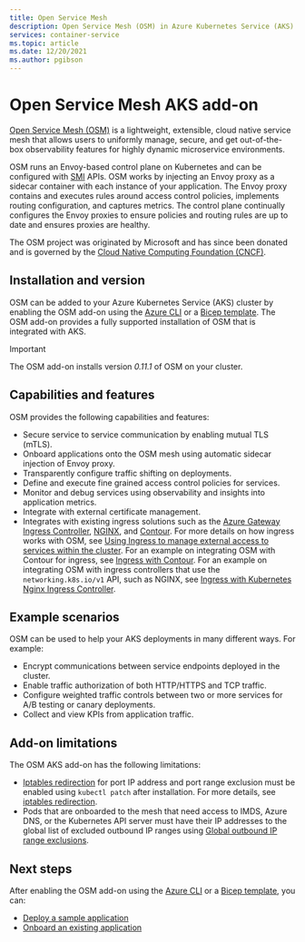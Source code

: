```yaml
---
title: Open Service Mesh
description: Open Service Mesh (OSM) in Azure Kubernetes Service (AKS)
services: container-service
ms.topic: article
ms.date: 12/20/2021
ms.author: pgibson
---
```


# Open Service Mesh AKS add-on

[Open Service Mesh (OSM)](https://docs.openservicemesh.io/) is a lightweight, extensible, cloud native service mesh that allows users to uniformly manage, secure, and get out-of-the-box observability features for highly dynamic microservice environments.

OSM runs an Envoy-based control plane on Kubernetes and can be configured with [SMI](https://smi-spec.io/) APIs. OSM works by injecting an Envoy proxy as a sidecar container with each instance of your application. The Envoy proxy contains and executes rules around access control policies, implements routing configuration, and captures metrics. The control plane continually configures the Envoy proxies to ensure policies and routing rules are up to date and ensures proxies are healthy.

The OSM project was originated by Microsoft and has since been donated and is governed by the [Cloud Native Computing Foundation (CNCF)](https://www.cncf.io/).

## Installation and version

OSM can be added to your Azure Kubernetes Service (AKS) cluster by enabling the OSM add-on using the [Azure CLI][osm-azure-cli] or a [Bicep template][osm-bicep]. The OSM add-on provides a fully supported installation of OSM that is integrated with AKS.

> [!IMPORTANT]
> The OSM add-on installs version *0.11.1* of OSM on your cluster.

## Capabilities and features

OSM provides the following capabilities and features:

- Secure service to service communication by enabling mutual TLS (mTLS).
- Onboard applications onto the OSM mesh using automatic sidecar injection of Envoy proxy.
- Transparently configure traffic shifting on deployments.
- Define and execute fine grained access control policies for services.
- Monitor and debug services using observability and insights into application metrics.
- Integrate with external certificate management.
- Integrates with existing ingress solutions such as the [Azure Gateway Ingress Controller][agic], [NGINX][nginx], and [Contour][contour]. For more details on how ingress works with OSM, see [Using Ingress to manage external access to services within the cluster][osm-ingress]. For an example on integrating OSM with Contour for ingress, see [Ingress with Contour][osm-contour]. For an example on integrating OSM with ingress controllers that use the `networking.k8s.io/v1` API, such as NGINX, see [Ingress with Kubernetes Nginx Ingress Controller][osm-nginx].

## Example scenarios

OSM can be used to help your AKS deployments in many different ways. For example:

- Encrypt communications between service endpoints deployed in the cluster.
- Enable traffic authorization of both HTTP/HTTPS and TCP traffic.
- Configure weighted traffic controls between two or more services for A/B testing or canary deployments.
- Collect and view KPIs from application traffic.

## Add-on limitations

The OSM AKS add-on has the following limitations:

* [Iptables redirection][ip-tables-redirection] for port IP address and port range exclusion must be enabled using `kubectl patch` after installation. For more details, see [iptables redirection][ip-tables-redirection].
* Pods that are onboarded to the mesh that need access to IMDS, Azure DNS, or the Kubernetes API server must have their IP addresses to the global list of excluded outbound IP ranges using [Global outbound IP range exclusions][global-exclusion].

## Next steps

After enabling the OSM add-on using the [Azure CLI][osm-azure-cli] or a [Bicep template][osm-bicep], you can:
* [Deploy a sample application][osm-deploy-sample-app]
* [Onboard an existing application][osm-onboard-app]

[ip-tables-redirection]: https://release-v1-0.docs.openservicemesh.io/docs/guides/traffic_management/iptables_redirection/
[global-exclusion]: https://release-v1-0.docs.openservicemesh.io/docs/guides/traffic_management/iptables_redirection/#global-outbound-ip-range-exclusions
[osm-azure-cli]: open-service-mesh-deploy-addon-az-cli.md
[osm-bicep]: open-service-mesh-deploy-addon-bicep.md
[osm-deploy-sample-app]: https://release-v1-0.docs.openservicemesh.io/docs/getting_started/install_apps/
[osm-onboard-app]: https://release-v1-0.docs.openservicemesh.io/docs/guides/app_onboarding/
[ip-tables-redirection]: https://docs.openservicemesh.io/docs/guides/traffic_management/iptables_redirection/
[global-exclusion]: https://docs.openservicemesh.io/docs/guides/traffic_management/iptables_redirection/#global-outbound-ip-range-exclusions
[agic]: ../application-gateway/ingress-controller-overview.md
[nginx]: https://github.com/kubernetes/ingress-nginx
[contour]: https://projectcontour.io/
[osm-ingress]: https://release-v1-0.docs.openservicemesh.io/docs/guides/traffic_management/ingress/
[osm-contour]: https://release-v1-0.docs.openservicemesh.io/docs/demos/ingress_contour
[osm-nginx]: https://release-v1-0.docs.openservicemesh.io/docs/demos/ingress_k8s_nginx
